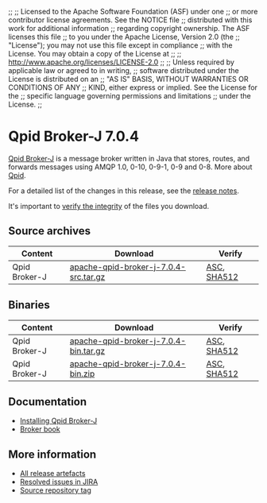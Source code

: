 ;;
;; Licensed to the Apache Software Foundation (ASF) under one
;; or more contributor license agreements.  See the NOTICE file
;; distributed with this work for additional information
;; regarding copyright ownership.  The ASF licenses this file
;; to you under the Apache License, Version 2.0 (the
;; "License"); you may not use this file except in compliance
;; with the License.  You may obtain a copy of the License at
;; 
;;   http://www.apache.org/licenses/LICENSE-2.0
;; 
;; Unless required by applicable law or agreed to in writing,
;; software distributed under the License is distributed on an
;; "AS IS" BASIS, WITHOUT WARRANTIES OR CONDITIONS OF ANY
;; KIND, either express or implied.  See the License for the
;; specific language governing permissions and limitations
;; under the License.
;;

# Qpid Broker-J 7.0.4

[Qpid Broker-J]({{site_url}}/components/broker-j/index.html) is a message broker written in Java that stores, routes,
and forwards messages using AMQP 1.0, 0-10, 0-9-1, 0-9 and 0-8.  More about
[Qpid]({{site_url}}/index.html).

For a detailed list of the changes in this release, see the [release
notes](release-notes.html).

It's important to [verify the
integrity]({{site_url}}/download.html#verify-what-you-download) of the
files you download.

## Source archives

| Content | Download | Verify |
|---------|----------|--------|
| Qpid Broker-J | [apache-qpid-broker-j-7.0.4-src.tar.gz](http://archive.apache.org/dist/qpid/broker-j/7.0.4/apache-qpid-broker-j-7.0.4-src.tar.gz) | [ASC](https://archive.apache.org/dist/qpid/broker-j/7.0.4/apache-qpid-broker-j-7.0.4-src.tar.gz.asc), [SHA512](https://archive.apache.org/dist/qpid/broker-j/7.0.4/apache-qpid-broker-j-7.0.4-src.tar.gz.sha512) |

## Binaries

| Content | Download | Verify |
|---------|----------|--------|
| Qpid Broker-J | [apache-qpid-broker-j-7.0.4-bin.tar.gz](http://archive.apache.org/dist/qpid/broker-j/7.0.4/binaries/apache-qpid-broker-j-7.0.4-bin.tar.gz) | [ASC](https://archive.apache.org/dist/qpid/broker-j/7.0.4/binaries/apache-qpid-broker-j-7.0.4-bin.tar.gz.asc), [SHA512](https://archive.apache.org/dist/qpid/broker-j/7.0.4/binaries/apache-qpid-broker-j-7.0.4-bin.tar.gz.sha512) |
| Qpid Broker-J | [apache-qpid-broker-j-7.0.4-bin.zip](http://archive.apache.org/dist/qpid/broker-j/7.0.4/binaries/apache-qpid-broker-j-7.0.4-bin.zip) | [ASC](https://archive.apache.org/dist/qpid/broker-j/7.0.4/binaries/apache-qpid-broker-j-7.0.4-bin.zip.asc), [SHA512](https://archive.apache.org/dist/qpid/broker-j/7.0.4/binaries/apache-qpid-broker-j-7.0.4-bin.zip.sha512) |

## Documentation


<div class="two-column" markdown="1">

 - [Installing Qpid Broker-J](book/Java-Broker-Installation.html)
 - [Broker book](book/index.html)

</div>


## More information

 - [All release artefacts](http://archive.apache.org/dist/qpid/broker-j/7.0.4)
 - [Resolved issues in JIRA](https://issues.apache.org/jira/issues/?jql=project+%3D+QPID+AND+fixVersion+%3D+%27qpid-java-broker-7.0.4%27+AND+resolution+%3D+%27fixed%27+ORDER+BY+priority+DESC)
 - [Source repository tag](https://git-wip-us.apache.org/repos/asf/qpid-broker-j.git/tree/refs/tags/7.0.4)

<script type="text/javascript">
  _deferredFunctions.push(function() {
      if ("7.0.4" === "{{current_broker_j_release}}") {
          _modifyCurrentReleaseLinks();
      }
  });
</script>